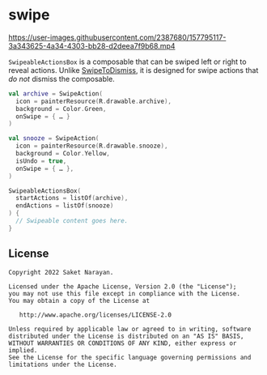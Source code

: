 # swipe

https://user-images.githubusercontent.com/2387680/157795117-3a343625-4a34-4303-bb28-d2deea7f9b68.mp4

`SwipeableActionsBox` is a composable that can be swiped left or right to reveal actions. Unlike [SwipeToDismiss](https://developer.android.com/reference/kotlin/androidx/compose/material/package-summary#SwipeToDismiss(androidx.compose.material.DismissState,androidx.compose.ui.Modifier,kotlin.collections.Set,kotlin.Function1,kotlin.Function1,kotlin.Function1)), it is designed for swipe actions that _do not_ dismiss the composable.

```kotlin
val archive = SwipeAction(
  icon = painterResource(R.drawable.archive),
  background = Color.Green,
  onSwipe = { … }
)

val snooze = SwipeAction(
  icon = painterResource(R.drawable.snooze),
  background = Color.Yellow,
  isUndo = true,
  onSwipe = { … },
)

SwipeableActionsBox(
  startActions = listOf(archive),
  endActions = listOf(snooze)
) {
  // Swipeable content goes here.
}
```

## License

```
Copyright 2022 Saket Narayan.

Licensed under the Apache License, Version 2.0 (the "License");
you may not use this file except in compliance with the License.
You may obtain a copy of the License at

   http://www.apache.org/licenses/LICENSE-2.0

Unless required by applicable law or agreed to in writing, software
distributed under the License is distributed on an "AS IS" BASIS,
WITHOUT WARRANTIES OR CONDITIONS OF ANY KIND, either express or implied.
See the License for the specific language governing permissions and
limitations under the License.
```
